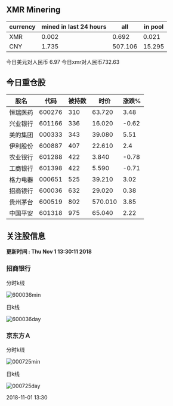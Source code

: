 ## XMR Minering

|currency|mined in last 24 hours|all|in pool|
|---|---|---|---|
|XMR|0.002|0.692|0.021|
|CNY|1.735|507.106|15.295|

今日美元对人民币 6.97	今日xmr对人民币732.63


## 今日重仓股 

|股名|代码|被持数|时价|涨跌%|
|---|---|---|---|---|
|恒瑞医药|600276|310|63.720|3.48|
|兴业银行|601166|336|16.020|-0.62|
|美的集团|000333|343|39.080|5.51|
|伊利股份|600887|407|22.610|2.4|
|农业银行|601288|422|3.840|-0.78|
|工商银行|601398|422|5.590|-0.71|
|格力电器|000651|525|39.210|3.02|
|招商银行|600036|632|29.020|0.38|
|贵州茅台|600519|802|570.010|3.85|
|中国平安|601318|975|65.040|2.22|

## 关注股信息
**更新时间 : Thu Nov  1 13:30:11 2018**
### 招商银行 
分时k线

![600036min](http://image.sinajs.cn/newchart/min/n/sh600036.gif)

日k线

![600036day](http://image.sinajs.cn/newchart/daily/n/sh600036.gif)

### 京东方Ａ 
分时k线

![000725min](http://image.sinajs.cn/newchart/min/n/sz000725.gif)

日k线

![000725day](http://image.sinajs.cn/newchart/daily/n/sz000725.gif)

2018-11-01 13:30